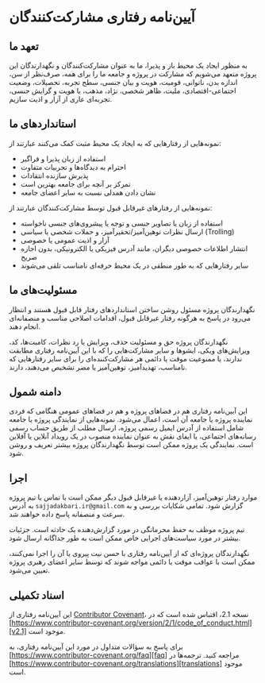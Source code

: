 # آیین‌نامه رفتاری مشارکت‌کنندگان

## تعهد ما

به منظور ایجاد یک محیط باز و پذیرا، ما به عنوان مشارکت‌کنندگان و نگهدارندگان این پروژه متعهد می‌شویم که مشارکت در پروژه و جامعه ما را برای همه، صرف‌نظر از سن، اندازه بدن، ناتوانی، قومیت، هویت و بیان جنسی، سطح تجربه، تحصیلات، وضعیت اجتماعی-اقتصادی، ملیت، ظاهر شخصی، نژاد، مذهب، یا هویت و گرایش جنسی، تجربه‌ای عاری از آزار و اذیت سازیم.

## استانداردهای ما

نمونه‌هایی از رفتارهایی که به ایجاد یک محیط مثبت کمک می‌کنند عبارتند از:

*   استفاده از زبان پذیرا و فراگیر
*   احترام به دیدگاه‌ها و تجربیات متفاوت
*   پذیرش سازنده انتقادات
*   تمرکز بر آنچه برای جامعه بهترین است
*   نشان دادن همدلی نسبت به سایر اعضای جامعه

نمونه‌هایی از رفتارهای غیرقابل قبول توسط مشارکت‌کنندگان عبارتند از:

*   استفاده از زبان یا تصاویر جنسی و توجه یا پیشروی‌های جنسی ناخواسته
*   ارسال نظرات توهین‌آمیز/تحقیرآمیز، و حملات شخصی یا سیاسی (Trolling)
*   آزار و اذیت عمومی یا خصوصی
*   انتشار اطلاعات خصوصی دیگران، مانند آدرس فیزیکی یا الکترونیکی، بدون اجازه صریح
*   سایر رفتارهایی که به طور منطقی در یک محیط حرفه‌ای نامناسب تلقی می‌شوند

## مسئولیت‌های ما

نگهدارندگان پروژه مسئول روشن ساختن استانداردهای رفتار قابل قبول هستند و انتظار می‌رود در پاسخ به هرگونه رفتار غیرقابل قبول، اقدامات اصلاحی مناسب و منصفانه‌ای انجام دهند.

نگهدارندگان پروژه حق و مسئولیت حذف، ویرایش یا رد نظرات، کامیت‌ها، کد، ویرایش‌های ویکی، ایشوها و سایر مشارکت‌هایی را که با این آیین‌نامه رفتاری مطابقت ندارند، یا ممنوعیت موقت یا دائمی هر مشارکت‌کننده‌ای را برای سایر رفتارهایی که نامناسب، تهدیدآمیز، توهین‌آمیز یا مضر تشخیص می‌دهند، دارند.

## دامنه شمول

این آیین‌نامه رفتاری هم در فضاهای پروژه و هم در فضاهای عمومی هنگامی که فردی نماینده پروژه یا جامعه آن است، اعمال می‌شود. نمونه‌هایی از نمایندگی پروژه یا جامعه شامل استفاده از آدرس ایمیل رسمی پروژه، ارسال مطلب از طریق حساب رسمی رسانه‌های اجتماعی، یا ایفای نقش به عنوان نماینده منصوب در یک رویداد آنلاین یا آفلاین است. نمایندگی یک پروژه ممکن است توسط نگهدارندگان پروژه بیشتر تعریف و روشن شود.

## اجرا

موارد رفتار توهین‌آمیز، آزاردهنده یا غیرقابل قبول دیگر ممکن است با تماس با تیم پروژه به آدرس `sajjadakbari.ir@gmail.com` گزارش شود. تمامی شکایات بررسی و به سرعت و منصفانه پاسخ داده خواهند شد.

تیم پروژه موظف به حفظ محرمانگی در مورد گزارش‌دهنده یک حادثه است. جزئیات بیشتر در مورد سیاست‌های اجرایی خاص ممکن است به طور جداگانه ارسال شود.

نگهدارندگان پروژه‌ای که از آیین‌نامه رفتاری با حسن نیت پیروی یا آن را اجرا نمی‌کنند، ممکن است با عواقب موقت یا دائمی مواجه شوند که توسط سایر اعضای رهبری پروژه تعیین می‌شود.

## اسناد تکمیلی

این آیین‌نامه رفتاری از [Contributor Covenant][homepage]، نسخه 2.1، اقتباس شده است که در [https://www.contributor-covenant.org/version/2/1/code_of_conduct.html][v2.1] موجود است.

برای پاسخ به سؤالات متداول در مورد این آیین‌نامه رفتاری، به [https://www.contributor-covenant.org/faq][faq] مراجعه کنید. ترجمه‌ها در [https://www.contributor-covenant.org/translations][translations] موجود است.

[homepage]: https://www.contributor-covenant.org
[v2.1]: https://www.contributor-covenant.org/version/2/1/code_of_conduct.html
[faq]: https://www.contributor-covenant.org/faq
[translations]: https://www.contributor-covenant.org/translations